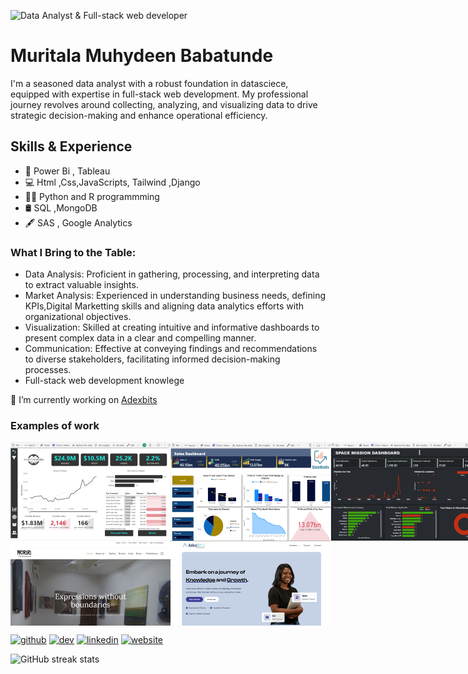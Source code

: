 ![Data Analyst & Full-stack web developer](https://media.licdn.com/dms/image/D4D16AQEy4YUYxl9UuA/profile-displaybackgroundimage-shrink_350_1400/0/1708951855550?e=1724284800&v=beta&t=maH2Q0HwfpLgMX0HU-q-31kdQreMYsmC0XDUz9beQbM)

# Muritala Muhydeen Babatunde
I'm a seasoned data analyst with a robust foundation in datasciece, equipped with expertise in full-stack web development. My professional journey revolves around collecting, analyzing, and visualizing data to drive strategic decision-making and enhance operational efficiency.

## Skills & Experience
* 🧾 Power Bi , Tableau
* 💻 Html ,Css,JavaScripts, Tailwind ,Django
* 🧑‍💻 Python and R programmming
* 🛢️ SQL ,MongoDB
* 🖋️ SAS , Google Analytics

### What I Bring to the Table:
* Data Analysis: Proficient in gathering, processing, and interpreting data to extract valuable insights.
* Market Analysis: Experienced in understanding business needs, defining KPIs,Digital Marketting skills and aligning data analytics efforts with organizational objectives.
* Visualization: Skilled at creating intuitive and informative dashboards to present complex data in a clear and compelling manner.
* Communication: Effective at conveying findings and recommendations to diverse stakeholders, facilitating informed decision-making processes.
* Full-stack web development knowlege

🔭 I’m currently working on [Adexbits ](https://www.adexbit.com.ng/)

### Examples of work
<div style="display:flex;padding:10;">
<img src="https://github.com/Adeyinkarelate/Adeyinkarelate/blob/main/images/a.png" width="256">
<img src="https://github.com/Adeyinkarelate/Adeyinkarelate/blob/main/images/b.png" width="256">
<img src="https://github.com/Adeyinkarelate/Adeyinkarelate/blob/main/images/c.png" width="256">
</div>

<div style="display:flex;marging:10;">
<img src="https://github.com/Adeyinkarelate/Adeyinkarelate/blob/main/images/dd.png" width="256">
<img src="https://github.com/Adeyinkarelate/Adeyinkarelate/blob/main/images/ee.png" width="256">
</div>

[<img src='https://cdn.jsdelivr.net/npm/simple-icons@3.0.1/icons/github.svg' alt='github' height='40'>](https://github.com/Adeyinkarelate)  [<img src='https://cdn.jsdelivr.net/npm/simple-icons@3.0.1/icons/dev-dot-to.svg' alt='dev' height='40'>](https://dev.to/Adeyinkarelate)  [<img src='https://cdn.jsdelivr.net/npm/simple-icons@3.0.1/icons/linkedin.svg' alt='linkedin' height='40'>](https://www.linkedin.com/in/www.linkedin.com/in/muritala-muyideen/)  [<img src='https://cdn.jsdelivr.net/npm/simple-icons@3.0.1/icons/icloud.svg' alt='website' height='40'>](https://mmbs.vercel.app/index.html)  

![GitHub streak stats](https://streak-stats.demolab.com/?user=Adeyinkarelate)  











